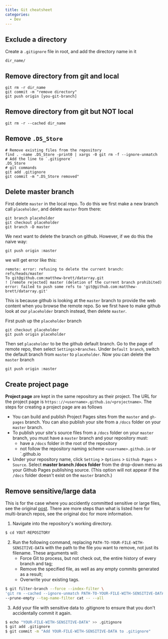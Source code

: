 ```yaml
---
title: Git cheatsheet
categories: 
  - Dev
---
```


## Exclude a directory
Create a `.gitignore` file in root, and add the directory name in it
```shell
dir_name/
```

## Remove directory from git and local
```shell
git rm -r dir_name
git commit -m "remove directory"
git push origin [you-git-branch]
```

## Remove directory from git but NOT local
```shell
git rm -r --cached dir_name
```

## Remove `.DS_Store`
```shell
# Remove existing files from the repository
find . -name .DS_Store -print0 | xargs -0 git rm -f --ignore-unmatch
# Add the line to `.gitignore`
.DS_Store
# git commands
git add .gitignore
git commit -m ".DS_Store removed"
```

## Delete master branch
First delete `master` in the local repo. To do this we first make a new branch call `placeholder`, and delete `master` from there:

```shell
git branch placeholder
git checkout placeholder
git branch -D master
```

We next want to delete the branch on github. However, if we do this the naive way:
```shell
git push origin :master
```

we will get error like this:

```shell
remote: error: refusing to delete the current branch: refs/heads/master
To git@github.com:matthew-brett/datarray.git
! [remote rejected] master (deletion of the current branch prohibited)
error: failed to push some refs to 'git@github.com:matthew-brett/datarray.git'
```

This is because github is looking at the `master` branch to provide the web content when you browse the remote repo. So we first have to make github look at our `placeholder` branch instead, then delete `master`.

First push up the `placeholder` branch

```shell
git checkout placeholder
git push origin placeholder
```

Then set `placeholder` to be the github default branch. Go to the page of remote repo, then select `Settings`>`Branches`. Under `Default branch`, switch the default branch from `master` to `placeholder`. Now you can delete the `master` branch

```shell
git push origin :master
```

## Create project page
**Project page** are kept in the same repository as their project. The URL for the project page is `https:://<username>.github.io/<projectname>`. The steps for creating a project page are as follows

* You can build and publish Project Pages sites from the `master` and `gh-pages` branch. You can also publish your site from a `/docs` folder on your `master` branch.
* To publish your site's source files from a `/docs` folder on your `master` branch, you must have a `master` branch and your repository must:
	* have a `/docs` folder in the root of the repository
	* not follow the repository naming scheme `<username>.github.io` or `<orgname>.github.io
* Under your repository name, click `Setting` > `Options` > `Github Pages` > `Source`. Select **master branch /docs folder** from the drop-down menu as your Github Pages publishing source. (This option will not appear if the `/docs` folder doesn't exist on the `master` branch.)

## Remove sensitive/large data
This is for the case where you accidently committed sensitive or large files, see the original [post](https://help.github.com/articles/removing-sensitive-data-from-a-repository/). There are more steps than what is listed here for multi-branch repos, see the original doc for more information.

1. Navigate into the repository's working directory.
```bash
$ cd YOUT-REPOSITORY
```

2. Run the following command, replacing `PATH-TO-YOUR-FILE-WITH-SENSITIVE-DATA` with the path to the file you want to remove, not just its filename. These arguments will:
	* Force Git to process, but not check out, the entire history of every branch and tag;
	* Remove the specified file, as well as any empty commits generated as a result;
	* Overwrite your existing tags.
```bash
$ git filter-branch --force --index-filter \
'git rm --cached --ignore-unmatch PATH-TO-YOUR-FILE-WITH-SENSITIVE-DATA' \
--prune-empty --tag-name-filter cat -- --all
```
3. Add your file with sensitive data to .gitignore to ensure that you don't accidentally commit it again.
```bash
$ echo "YOUR-FILE-WITH-SENSITIVE-DATA" >> .gitignore
$ git add .gitignore
$ git commit -m "Add YOUR-FILE-WITH-SENSITIVE-DATA to .gitignore"
```